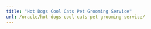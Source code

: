 ```yaml
---
title: "Hot Dogs Cool Cats Pet Grooming Service"
url: /oracle/hot-dogs-cool-cats-pet-grooming-service/
---
```

